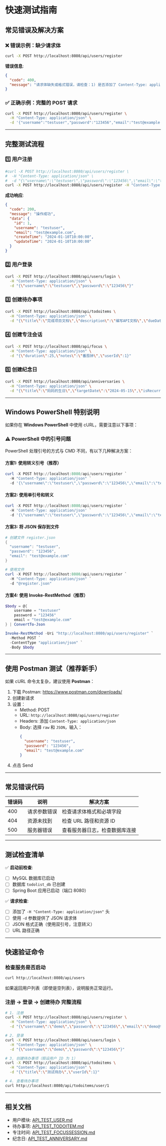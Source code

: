 # 快速测试指南

## 常见错误及解决方案

### ❌ 错误示例：缺少请求体
```bash
curl -X POST http://localhost:8080/api/users/register
```
**错误信息**:
```json
{
  "code": 400,
  "message": "请求体缺失或格式错误，请检查：1) 是否添加了 Content-Type: application/json 头；2) 是否提供了有效的 JSON 请求体"
}
```

### ✅ 正确示例：完整的 POST 请求
```bash
curl -X POST http://localhost:8080/api/users/register \
  -H "Content-Type: application/json" \
  -d '{"username":"testuser","password":"123456","email":"test@example.com"}'
```

---

## 完整测试流程

### 1️⃣ 用户注册
```bash
#curl -X POST http://localhost:8080/api/users/register \
#  -H "Content-Type: application/json" \
#  -d "{\"username\":\"testuser\",\"password\":\"123456\",\"email\":\"test@example.com\"}"
curl -X POST http://localhost:8080/api/users/register -H "Content-Type: application/json" -d "{\"username\":\"testuser\",\"password\":\"123456\",\"email\":\"test@example.com\"}"
```

**成功响应**:
```json
{
  "code": 200,
  "message": "操作成功",
  "data": {
    "id": 1,
    "username": "testuser",
    "email": "test@example.com",
    "createTime": "2024-01-10T10:00:00",
    "updateTime": "2024-01-10T10:00:00"
  }
}
```

### 2️⃣ 用户登录
```bash
curl -X POST http://localhost:8080/api/users/login \
  -H "Content-Type: application/json" \
  -d "{\"username\":\"testuser\",\"password\":\"123456\"}"
```

### 3️⃣ 创建待办事项
```bash
curl -X POST http://localhost:8080/api/todoitems \
  -H "Content-Type: application/json" \
  -d "{\"title\":\"完成项目文档\",\"description\":\"编写API文档\",\"dueDate\":\"2024-12-31T18:00:00\",\"priority\":\"HIGH\",\"userId\":1}"
```

### 4️⃣ 创建专注会话
```bash
curl -X POST http://localhost:8080/api/focus \
  -H "Content-Type: application/json" \
  -d "{\"duration\":25,\"notes\":\"番茄钟\",\"userId\":1}"
```

### 5️⃣ 创建纪念日
```bash
curl -X POST http://localhost:8080/api/anniversaries \
  -H "Content-Type: application/json" \
  -d "{\"title\":\"妈妈的生日\",\"targetDate\":\"2024-05-15\",\"isRecurring\":true,\"type\":\"BIRTHDAY\",\"userId\":1}"
```

---

## Windows PowerShell 特别说明

如果你在 **Windows PowerShell** 中使用 cURL，需要注意以下事项：

### ⚠️ PowerShell 中的引号问题

PowerShell 处理引号的方式与 CMD 不同，有以下几种解决方案：

#### 方案1: 使用转义引号（推荐）
```powershell
curl -X POST http://localhost:8080/api/users/register `
  -H "Content-Type: application/json" `
  -d '{\"username\":\"testuser\",\"password\":\"123456\",\"email\":\"test@example.com\"}'
```

#### 方案2: 使用单引号和转义
```powershell
curl -X POST http://localhost:8080/api/users/register `
  -H 'Content-Type: application/json' `
  -d '{\"username\":\"testuser\",\"password\":\"123456\",\"email\":\"test@example.com\"}'
```

#### 方案3: 将 JSON 保存到文件
```powershell
# 创建文件 register.json
{
  "username": "testuser",
  "password": "123456",
  "email": "test@example.com"
}

# 使用文件
curl -X POST http://localhost:8080/api/users/register `
  -H "Content-Type: application/json" `
  -d "@register.json"
```

#### 方案4: 使用 Invoke-RestMethod（推荐）
```powershell
$body = @{
    username = "testuser"
    password = "123456"
    email = "test@example.com"
} | ConvertTo-Json

Invoke-RestMethod -Uri "http://localhost:8080/api/users/register" `
  -Method POST `
  -ContentType "application/json" `
  -Body $body
```

---

## 使用 Postman 测试（推荐新手）

如果 cURL 命令太复杂，建议使用 **Postman**：

1. 下载 Postman: https://www.postman.com/downloads/
2. 创建新请求
3. 设置：
   - Method: POST
   - URL: `http://localhost:8080/api/users/register`
   - Headers: 添加 `Content-Type: application/json`
   - Body: 选择 `raw` 和 `JSON`，输入：
     ```json
     {
       "username": "testuser",
       "password": "123456",
       "email": "test@example.com"
     }
     ```
4. 点击 Send

---

## 常见错误代码

| 错误码 | 说明 | 解决方案 |
|--------|------|----------|
| 400 | 请求参数错误 | 检查请求体格式和必填字段 |
| 404 | 资源未找到 | 检查 URL 路径和资源 ID |
| 500 | 服务器错误 | 查看服务器日志，检查数据库连接 |

---

## 测试检查清单

✅ **启动前检查**:
- [ ] MySQL 数据库已启动
- [ ] 数据库 `todolist_db` 已创建
- [ ] Spring Boot 应用已启动（端口 8080）

✅ **请求检查**:
- [ ] 添加了 `-H "Content-Type: application/json"` 头
- [ ] 使用 `-d` 参数提供了 JSON 请求体
- [ ] JSON 格式正确（使用双引号，注意转义）
- [ ] URL 路径正确

---

## 快速验证命令

### 检查服务是否启动
```bash
curl http://localhost:8080/api/users
```

如果返回用户列表（即使是空列表），说明服务正常运行。

### 注册 → 登录 → 创建待办 完整流程
```bash
# 1. 注册
curl -X POST http://localhost:8080/api/users/register \
  -H "Content-Type: application/json" \
  -d "{\"username\":\"demo\",\"password\":\"123456\",\"email\":\"demo@test.com\"}"

# 2. 登录
curl -X POST http://localhost:8080/api/users/login \
  -H "Content-Type: application/json" \
  -d "{\"username\":\"demo\",\"password\":\"123456\"}"

# 3. 创建待办事项（假设用户 ID 为 1）
curl -X POST http://localhost:8080/api/todoitems \
  -H "Content-Type: application/json" \
  -d "{\"title\":\"测试待办\",\"userId\":1}"

# 4. 查看待办事项
curl http://localhost:8080/api/todoitems/user/1
```

---

## 相关文档

- 用户模块: [API_TEST_USER.md](API_TEST_USER.md)
- 待办事项: [API_TEST_TODOITEM.md](API_TEST_TODOITEM.md)
- 专注时间: [API_TEST_FOCUSSESSION.md](API_TEST_FOCUSSESSION.md)
- 纪念日: [API_TEST_ANNIVERSARY.md](API_TEST_ANNIVERSARY.md)
